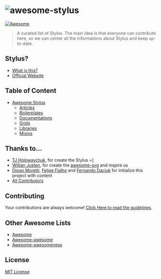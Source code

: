 # ![awesome-stylus](https://cdn.rawgit.com/diogomoretti/awesome-stylus/logo.svg)

[![Awesome](https://cdn.rawgit.com/sindresorhus/awesome/d7305f38d29fed78fa85652e3a63e154dd8e8829/media/badge.svg)](https://github.com/sindresorhus/awesome)

> A curated list of Stylus. The main idea is that everyone can contribute here, so we can center all the informations about Stylus and keep up-to-date.

## Stylus?

- [What is this?](https://en.wikipedia.org/wiki/Stylus_(stylesheet_language))
- [Official Website](http://stylus-lang.com)

## Table of Content
- [Awesome Stylus](#table-of-content)
  - [Articles](topics/articles.md)
  - [Boilerplates](topics/boilerplates.md)
  - [Documentations](topics/documentations.md)
  - [Grids](topics/grids.md)
  - [Libraries](topics/libraries.md)
  - [Mixins](topics/mixins.md)  

## Thanks to...

* [TJ Holowaychuk](https://github.com/tj), for create the Stylus =]
* [Willian Justen](https://github.com/willianjusten), for create the [awesome-svg](https://github.com/willianjusten/awesome-svg) and inspire us
* [Diogo Moretti](https://github.com/diogomoretti), [Felipe Fialho](https://github.com/LFeh) and [Fernando Daciuk](https://github.com/fdaciuk) for initialize this project with content
* [All Contributors](https://github.com/diogomoretti/awesome-stylus/graphs/contributors)

## Contributing

Your contributions are always welcome! [Click Here to read the guidelines](contributing.md).

## Other Awesome Lists

* [Awesome](https://github.com/sindresorhus/awesome)
* [Awesome-awesome](https://github.com/emijrp/awesome-awesome)
* [Awesome-awesomeness](https://github.com/bayandin/awesome-awesomeness)

## License

[MIT License](license.md)